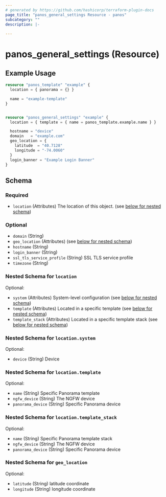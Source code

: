 ```yaml
---
# generated by https://github.com/hashicorp/terraform-plugin-docs
page_title: "panos_general_settings Resource - panos"
subcategory: ""
description: |-
  
---
```


# panos_general_settings (Resource)



## Example Usage

```terraform
resource "panos_template" "example" {
  location = { panorama = {} }

  name = "example-template"
}


resource "panos_general_settings" "example" {
  location = { template = { name = panos_template.example.name } }

  hostname = "device"
  domain   = "example.com"
  geo_location = {
    latitude  = "40.7128"
    longitude = "-74.0060"
  }
  login_banner = "Example Login Banner"
}
```

<!-- schema generated by tfplugindocs -->
## Schema

### Required

- `location` (Attributes) The location of this object. (see [below for nested schema](#nestedatt--location))

### Optional

- `domain` (String)
- `geo_location` (Attributes) (see [below for nested schema](#nestedatt--geo_location))
- `hostname` (String)
- `login_banner` (String)
- `ssl_tls_service_profile` (String) SSL TLS service profile
- `timezone` (String)

<a id="nestedatt--location"></a>
### Nested Schema for `location`

Optional:

- `system` (Attributes) System-level configuration (see [below for nested schema](#nestedatt--location--system))
- `template` (Attributes) Located in a specific template (see [below for nested schema](#nestedatt--location--template))
- `template_stack` (Attributes) Located in a specific template stack (see [below for nested schema](#nestedatt--location--template_stack))

<a id="nestedatt--location--system"></a>
### Nested Schema for `location.system`

Optional:

- `device` (String) Device


<a id="nestedatt--location--template"></a>
### Nested Schema for `location.template`

Optional:

- `name` (String) Specific Panorama template
- `ngfw_device` (String) The NGFW device
- `panorama_device` (String) Specific Panorama device


<a id="nestedatt--location--template_stack"></a>
### Nested Schema for `location.template_stack`

Optional:

- `name` (String) Specific Panorama template stack
- `ngfw_device` (String) The NGFW device
- `panorama_device` (String) Specific Panorama device



<a id="nestedatt--geo_location"></a>
### Nested Schema for `geo_location`

Optional:

- `latitude` (String) latitude coordinate
- `longitude` (String) longitude coordinate
